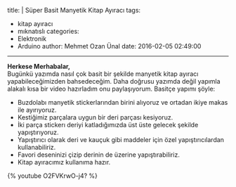 title: |
  Süper Basit Manyetik Kitap Ayıracı
tags:
  - kitap ayıracı
  - mıknatıslı
categories:
  - Elektronik
  - Arduino
author: Mehmet Ozan Ünal
date: 2016-02-05 02:49:00
---
**Herkese Merhabalar,**  
Bugünkü yazımda nasıl çok basit bir şekilde manyetik kitap ayıracı yapabileceğimizden bahsedeceğim. Daha doğrusu yazımda değil yapımla alakalı kısa bir video hazırladım onu paylaşıyorum. Basitçe yapımı şöyle:  

<!-- more -->

*   Buzdolabı manyetik stickerlarından birini alıyoruz ve ortadan ikiye makas ile ayırıyoruz.
*   Kestiğimiz parçalara uygun bir deri parçası kesiyoruz.
*   İki parça stickerı deriyi katladığımızda üst üste gelecek şekilde yapıştırıyoruz.
*   Yapıştırıcı olarak deri ve kauçuk gibi maddeler için özel yapıştırıcılardan kullanabiliriz.
*   Favori deseninizi çizip derinin de üzerine yapıştırabiliriz.
*   Kitap ayıracımız kullanıma hazır.

{% youtube O2FVKrwO-j4? %}

